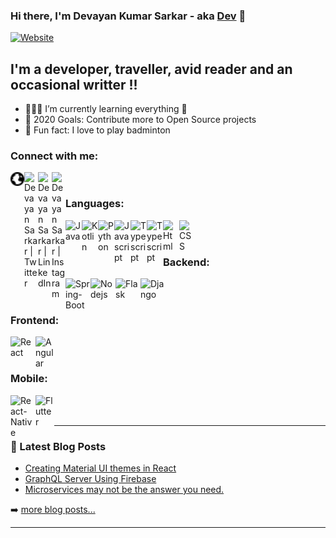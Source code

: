 ### Hi there, I'm Devayan Kumar Sarkar - aka [Dev][website] 👋

[![Website](https://img.shields.io/website?label=devayansarkar.com&style=for-the-badge&url=https%3A%2F%2Fdevayansarkar.com)](https://devayansarkar.com)


## I'm a developer, traveller, avid reader and an occasional writter !!

- 🧗🏻‍♂️ I’m currently learning everything 🤣
- 🥅 2020 Goals: Contribute more to Open Source projects
- 🏸 Fun fact: I love to play badminton


### Connect with me:

[<img align="left" alt="devayansarkar.com" width="22px" src="https://raw.githubusercontent.com/iconic/open-iconic/master/svg/globe.svg" />][website]

[<img align="left" alt="Devayan Sarkar | Twitter" width="22px" src="https://cdn.jsdelivr.net/npm/simple-icons@v3/icons/twitter.svg" />][twitter] 

[<img align="left" alt="Devayan Sarkar | LinkedIn" width="22px" src="https://cdn.jsdelivr.net/npm/simple-icons@v3/icons/linkedin.svg" />][linkedin] 

[<img align="left" alt="Devayan Sarkar | Instagram" width="22px" src="https://cdn.jsdelivr.net/npm/simple-icons@v3/icons/instagram.svg" />][instagram] 

<br />

### Languages:

<img align="left" alt="Java" width="26px" src="https://upload.wikimedia.org/wikipedia/en/thumb/3/30/Java_programming_language_logo.svg/60px-Java_programming_language_logo.svg.png" />

<img align="left" alt="Kotlin" width="26px" src="https://upload.wikimedia.org/wikipedia/commons/thumb/7/74/Kotlin-logo.svg/60px-Kotlin-logo.svg.png" />

<img align="left" alt="Python" width="26px" src="https://upload.wikimedia.org/wikipedia/commons/thumb/c/c3/Python-logo-notext.svg/60px-Python-logo-notext.svg.png" />

<img align="left" alt="Javascript" width="26px" src="https://upload.wikimedia.org/wikipedia/commons/thumb/6/6a/JavaScript-logo.png/60px-JavaScript-logo.png" />

<img align="left" alt="Typescript" width="26px" src="https://upload.wikimedia.org/wikipedia/commons/thumb/4/4c/Typescript_logo_2020.svg/60px-Typescript_logo_2020.svg.png" />

<img align="left" alt="Typescript" width="26px" src="https://upload.wikimedia.org/wikipedia/commons/thumb/7/7e/Dart-logo.png/60px-Dart-logo.png" />

<img align="left" alt="Html" width="26px" src="https://upload.wikimedia.org/wikipedia/commons/thumb/6/61/HTML5_logo_and_wordmark.svg/80px-HTML5_logo_and_wordmark.svg.png" />

<img align="left" alt="CSS" width="26px" src="https://upload.wikimedia.org/wikipedia/commons/thumb/d/d5/CSS3_logo_and_wordmark.svg/60px-CSS3_logo_and_wordmark.svg.png" />
<br />
<br />

### Backend:

<img align="left" alt="Spring-Boot" width="40px" src="https://miro.medium.com/max/856/1*O68LbDvD5Dcsnez73M7v4Q.png" />

<img align="left" alt="Nodejs" width="40px" src="https://icon-library.com/images/js-icon/js-icon-13.jpg" />

<img align="left" alt="Flask" width="40px" src="https://qph.fs.quoracdn.net/main-qimg-e251cee423804864838edc8408c56341" />

<img align="left" alt="Django" width="40px" src="https://upload.wikimedia.org/wikipedia/commons/thumb/7/75/Django_logo.svg/60px-Django_logo.svg.png" />

<br />
<br />

### Frontend:

<img align="left" alt="React" width="40px" src="https://upload.wikimedia.org/wikipedia/commons/thumb/a/a7/React-icon.svg/60px-React-icon.svg.png" />

<img align="left" alt="Angular" width="30px" src="https://upload.wikimedia.org/wikipedia/commons/thumb/c/cf/Angular_full_color_logo.svg/60px-Angular_full_color_logo.svg.png" />


<br />
<br />

### Mobile:

<img align="left" alt="React-Native" width="40px" src="https://upload.wikimedia.org/wikipedia/commons/thumb/a/a7/React-icon.svg/60px-React-icon.svg.png" />

<img align="left" alt="Flutter" width="30px" src="https://cdn.worldvectorlogo.com/logos/flutter-logo.svg" />


<br />
<br />

---

### 📕 Latest Blog Posts

<!-- BLOG-POST-LIST:START -->
- [Creating Material UI themes in React](https://medium.com/javascript-in-plain-english/creating-material-ui-themes-in-react-cc839c9ee683)
- [GraphQL Server Using Firebase](https://medium.com/swlh/graphql-server-using-firebase-97c9ec101948)
- [Microservices may not be the answer you need.](https://medium.com/@devayansarkar/microservices-may-not-be-the-answer-you-need-e0d7cffe599)

<!-- BLOG-POST-LIST:END -->

➡️ [more blog posts...](https://devayansarkar.com/blog)

---


[website]: https://devayansarkar.com
[twitter]: https://twitter.com/devayan_sarkar
[instagram]: https://instagram.com/devayansarkar
[linkedin]: https://linkedin.com/in/devayan-sarkar
